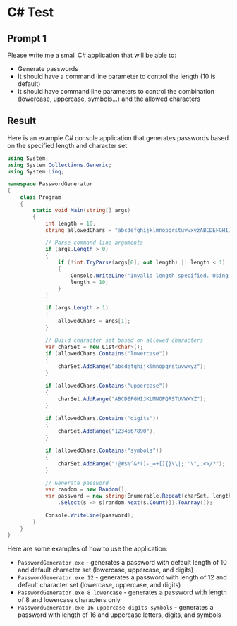 # C# Test

## Prompt 1

Please write me a small C# application that will be able to:

- Generate passwords
- It should have a command line parameter to control the length (10 is default)
- It should have command line parameters to control the combination (lowercase, uppercase, symbols...) and the allowed characters

## Result

Here is an example C# console application that generates passwords based on the specified length and character set:

```csharp
using System;
using System.Collections.Generic;
using System.Linq;

namespace PasswordGenerator
{
    class Program
    {
        static void Main(string[] args)
        {
            int length = 10;
            string allowedChars = "abcdefghijklmnopqrstuvwxyzABCDEFGHIJKLMNOPQRSTUVWXYZ1234567890";

            // Parse command line arguments
            if (args.Length > 0)
            {
                if (!int.TryParse(args[0], out length) || length < 1)
                {
                    Console.WriteLine("Invalid length specified. Using default length of 10.");
                    length = 10;
                }
            }

            if (args.Length > 1)
            {
                allowedChars = args[1];
            }

            // Build character set based on allowed characters
            var charSet = new List<char>();
            if (allowedChars.Contains("lowercase"))
            {
                charSet.AddRange("abcdefghijklmnopqrstuvwxyz");
            }

            if (allowedChars.Contains("uppercase"))
            {
                charSet.AddRange("ABCDEFGHIJKLMNOPQRSTUVWXYZ");
            }

            if (allowedChars.Contains("digits"))
            {
                charSet.AddRange("1234567890");
            }

            if (allowedChars.Contains("symbols"))
            {
                charSet.AddRange("!@#$%^&*()-_=+[]{}\\|;:'\",.<>/?");
            }

            // Generate password
            var random = new Random();
            var password = new string(Enumerable.Repeat(charSet, length)
                .Select(s => s[random.Next(s.Count)]).ToArray());

            Console.WriteLine(password);
        }
    }
}
```

Here are some examples of how to use the application:

- `PasswordGenerator.exe` - generates a password with default length of 10 and default character set (lowercase, uppercase, and digits)
- `PasswordGenerator.exe 12` - generates a password with length of 12 and default character set (lowercase, uppercase, and digits)
- `PasswordGenerator.exe 8 lowercase` - generates a password with length of 8 and lowercase characters only
- `PasswordGenerator.exe 16 uppercase digits symbols` - generates a password with length of 16 and uppercase letters, digits, and symbols
